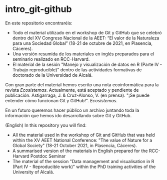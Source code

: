 # intro_git-github
En este repositorio encontraréis:
- Todo el material utilizado en el workshop de Git y GitHub que se celebró dentro del XV Congreso Nacional de la AEET: “El valor de la Naturaleza para una Sociedad Global” (18-21 de octubre de 2021, en Plasencia, Cáceres).
- Una versión resumida de los materiales en inglés preparados para el seminario realizado en RCC-Harvard.
- El material de la sesión "Manejo y visualización de datos en R (Parte IV - Trabajo reproducible)" dentro de las actividades formativas de doctorado de la Universidad de Alcalá.

Con gran parte del material hemos escrito una nota ecoinformática para la revista *Ecosistemas*. Actualmente, está aceptado y pendiente de publicación. Astigarraga, J. & Cruz-Alonso, V. (en prensa). "¡Se puede entender cómo funcionan Git y GitHub!". *Ecosistemas*.

En un futuro queremos hacer público un archivo juntando toda la información que hemos ido desarrollando sobre Git y GitHub.

(English)
In this repository you will find:
- All the material used in the workshop of Git and GitHub that was held within the XV AEET National Conference: "The value of Nature for a Global Society" (18-21 October 2021, in Plasencia, Cáceres).
- A summarised version of the materials in English prepared for the RCC-Harvard Postdoc Seminar
- The material of the session "Data management and visualisation in R (Part IV - Reproducible work)" within the PhD training activities of the University of Alcalá.
